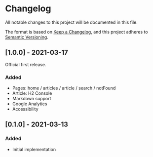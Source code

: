 # Changelog

All notable changes to this project will be documented in this file.

The format is based on [Keep a Changelog](https://keepachangelog.com/en/1.0.0/),
and this project adheres to [Semantic Versioning](https://semver.org/spec/v2.0.0.html).

## [1.0.0] - 2021-03-17

Official first release.

### Added

- Pages: home / articles / article / search / notFound
- Article: H2 Console
- Markdown support
- Google Analytics
- Accessibility

## [0.1.0] - 2021-03-13

### Added

- Initial implementation
